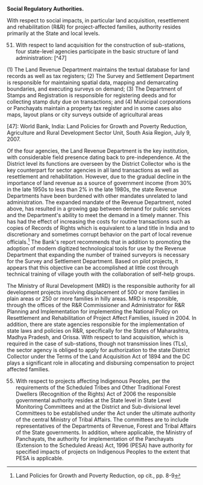 
**Social Regulatory Authorities.**

With respect to social impacts, in particular land acquisition, resettlement and rehabilitation (R&R) for project-affected families, authority resides primarily at the State and local levels.

51. With respect to land acquisition for the construction of sub-stations, four state-level agencies participate in the basic structure of land administration: [^47]

(1) The Land Revenue Department maintains the textual database for land records as well as tax registers;
(2) The Survey and Settlement Department is responsible for maintaining spatial data, mapping and demarcating boundaries, and executing surveys on demand;
(3) The Department of Stamps and Registration is responsible for registering deeds and for collecting stamp duty due on transactions; and
(4) Municipal corporations or Panchayats maintain a property tax register and in some cases also maps, layout plans or city surveys outside of agricultural areas

[47]: World Bank, India: Land Policies for Growth and Poverty Reduction, Agriculture and Rural Development Sector Unit, South Asia Region, July 9, 2007.

Of the four agencies, the Land Revenue Department is the key institution, with considerable field presence dating back to pre-independence. At the District level its functions are overseen by the District Collector who is the key counterpart for sector agencies in all land transactions as well as resettlement and rehabilitation. However, due to the gradual decline in the importance of land revenue as a source of government income (from 30% in the late 1950s to less than 2% in the late 1980s, the state Revenue Departments have been burdened with other mandates unrelated to land administration. The expanded mandate of the Revenue Department, noted above, has resulted in a growing gap between demand for public services and the Department's ability to meet the demand in a timely manner. This has had the effect of increasing the costs for routine transactions such as copies of Records of Rights which is equivalent to a land title in India and to discretionary and sometimes corrupt behavior on the part of local revenue officials.[^48] The Bank's report recommends that in addition to promoting the adoption of modern digitized technological tools for use by the Revenue Department that expanding the number of trained surveyors is necessary for the Survey and Settlement Department. Based on pilot projects, it appears that this objective can be accomplished at little cost through technical training of village youth with the collaboration of self-help groups.

[^48]: Land Policies for Growth and Poverty Reduction, op cit., pp. 8-9

The Ministry of Rural Development (MRD) is the responsible authority for all development projects involving displacement of 500 or more families in plain areas or 250 or more families in hilly areas. MRD is responsible, through the offices of the R&R Commissioner and Administrator for R&R Planning and Implementation for implementing the National Policy on Resettlement and Rehabilitation of Project Affect Families, issued in 2004. In addition, there are state agencies responsible for the implementation of state laws and policies on R&R, specifically for the States of Maharashtra, Madhya Pradesh, and Orissa. With respect to land acquisition, which is required in the case of sub-stations, though not transmission lines (TLs), the sector agency is obliged to apply for authorization to the state District Collector under the Terms of the Land Acquisition Act of 1894 and the DC plays a significant role in allocating and disbursing compensation to project affected families.






<!--

It may be appropriate to cut the passage below as it pertains to IPs, and the focus of this particular analysis is resettlement.

-->

55. With respect to projects affecting Indigenous Peoples, per the requirements of the Scheduled Tribes and Other Traditional Forest Dwellers (Recognition of the Rights) Act of 2006 the responsible governmental authority resides at the State level in State Level Monitoring Committees and at the District and Sub-divisional level Committees to be established under the Act under the ultimate authority of the central Ministry of Tribal Affairs. The committees are to include representatives of the Departments of Revenue, Forest and Tribal Affairs of the State governments. In addition, where applicable, the Ministry of Panchayats, the authority for implementation of the Panchayats (Extension to the Scheduled Areas) Act, 1996 (PESA) have authority for specified impacts of projects on Indigenous Peoples to the extent that PESA is applicable.


<!--

It may be appropriate to cut the passage above as it pertains to IPs, and the focus of this particular analysis is resettlement.

-->

